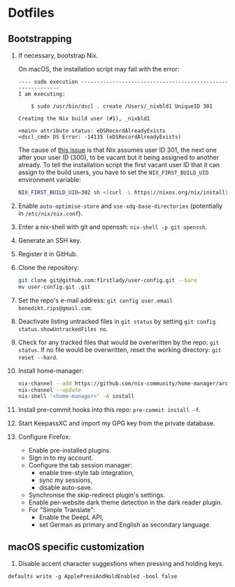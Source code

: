 # Dotfiles

## Bootstrapping

1. If necessary, bootstrap Nix.

   On macOS, the installation script may fail with the error:

   ```
   ---- sudo execution ------------------------------------------------------------
   I am executing:

       $ sudo /usr/bin/dscl . create /Users/_nixbld1 UniqueID 301

   Creating the Nix build user (#1), _nixbld1

   <main> attribute status: eDSRecordAlreadyExists
   <dscl_cmd> DS Error: -14135 (eDSRecordAlreadyExists)
   ```

   The cause of
   [this issue](https://github.com/NixOS/nix/issues/6153#issuecomment-1068508475)
   is that Nix assumes user ID 301, the next one after your user ID (300), to be
   vacant but it being assigned to another already. To tell the installation
   script the first vacant user ID that it can assign to the build users, you
   have to set the `NIX_FIRST_BUILD_UID` environment variable:

   ```bash
   NIX_FIRST_BUILD_UID=302 sh <(curl -L https://nixos.org/nix/install)
   ```

1. Enable `auto-optimise-store` and `use-xdg-base-directories` (potentially in
   `/etc/nix/nix.conf`).

1. Enter a nix-shell with git and openssh: `nix-shell -p git openssh`.

1. Generate an SSH key.

1. Register it in GitHub.

1. Clone the repository:

   ```bash
   git clone git@github.com:f1rstlady/user-config.git --bare
   mv user-config.git .git
   ```

1. Set the repo's e-mail address: `git config user.email benedikt.rips@gmail.com`.

1. Deactivate listing untracked files in `git status` by setting `git config
   status.showUntrackedFiles no`.

1. Check for any tracked files that would be overwritten by the repo: `git
   status`. If no file would be overwritten, reset the working directory: `git
   reset --hard`.

1. Install home-manager:

   ```bash
   nix-channel --add https://github.com/nix-community/home-manager/archive/master.tar.gz home-manager
   nix-channel --update
   nix-shell '<home-manager>' -A install
   ```

1. Install pre-commit hooks into this repo: `pre-commit install -f`.

1. Start KeepassXC and import my GPG key from the private database.

1. Configure Firefox:

   - Enable pre-installed plugins.
   - Sign in to my account.
   - Configure the tab session manager:
     - enable tree-style tab integration,
     - sync my sessions,
     - disable auto-save.
   - Synchronise the skip-redirect plugin's settings.
   - Enable per-website dark theme detection in the dark reader plugin.
   - For "Simple Translate":
     - Enable the DeepL API,
     - set German as primary and English as secondary language.

## macOS specific customization

1. Disable accent character suggestions when pressing and holding keys.
```
defaults write -g ApplePressAndHoldEnabled -bool false
```
